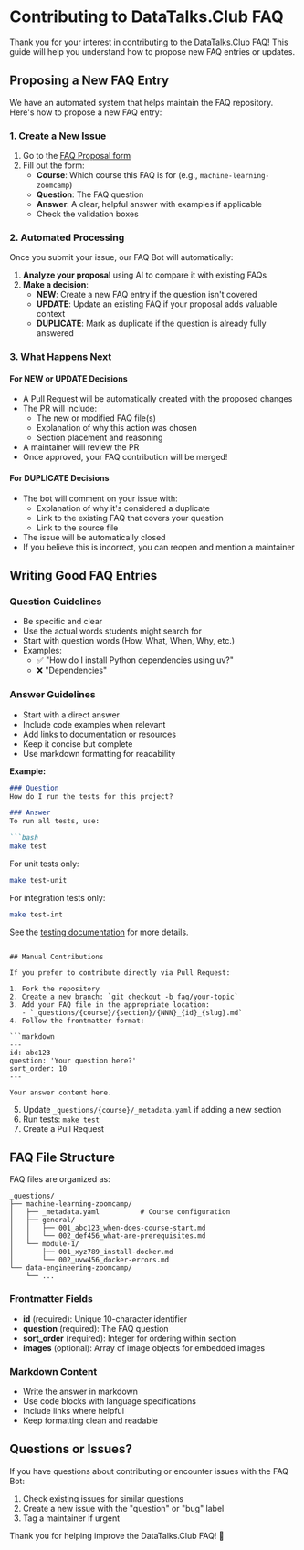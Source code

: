 # Contributing to DataTalks.Club FAQ

Thank you for your interest in contributing to the DataTalks.Club FAQ! This guide will help you understand how to propose new FAQ entries or updates.

## Proposing a New FAQ Entry

We have an automated system that helps maintain the FAQ repository. Here's how to propose a new FAQ entry:

### 1. Create a New Issue

1. Go to the [FAQ Proposal form](https://github.com/DataTalksClub/faq/issues/new?template=faq-proposal.yml)
2. Fill out the form:
   - **Course**: Which course this FAQ is for (e.g., `machine-learning-zoomcamp`)
   - **Question**: The FAQ question
   - **Answer**: A clear, helpful answer with examples if applicable
   - Check the validation boxes

### 2. Automated Processing

Once you submit your issue, our FAQ Bot will automatically:

1. **Analyze your proposal** using AI to compare it with existing FAQs
2. **Make a decision**:
   - **NEW**: Create a new FAQ entry if the question isn't covered
   - **UPDATE**: Update an existing FAQ if your proposal adds valuable context
   - **DUPLICATE**: Mark as duplicate if the question is already fully answered

### 3. What Happens Next

#### For NEW or UPDATE Decisions

- A Pull Request will be automatically created with the proposed changes
- The PR will include:
  - The new or modified FAQ file(s)
  - Explanation of why this action was chosen
  - Section placement and reasoning
- A maintainer will review the PR
- Once approved, your FAQ contribution will be merged!

#### For DUPLICATE Decisions

- The bot will comment on your issue with:
  - Explanation of why it's considered a duplicate
  - Link to the existing FAQ that covers your question
  - Link to the source file
- The issue will be automatically closed
- If you believe this is incorrect, you can reopen and mention a maintainer

## Writing Good FAQ Entries

### Question Guidelines

- Be specific and clear
- Use the actual words students might search for
- Start with question words (How, What, When, Why, etc.)
- Examples:
  - ✅ "How do I install Python dependencies using uv?"
  - ❌ "Dependencies"

### Answer Guidelines

- Start with a direct answer
- Include code examples when relevant
- Add links to documentation or resources
- Keep it concise but complete
- Use markdown formatting for readability

**Example:**

```markdown
### Question
How do I run the tests for this project?

### Answer
To run all tests, use:

```bash
make test
```

For unit tests only:

```bash
make test-unit
```

For integration tests only:

```bash
make test-int
```

See the [testing documentation](link) for more details.
```

## Manual Contributions

If you prefer to contribute directly via Pull Request:

1. Fork the repository
2. Create a new branch: `git checkout -b faq/your-topic`
3. Add your FAQ file in the appropriate location:
   - `_questions/{course}/{section}/{NNN}_{id}_{slug}.md`
4. Follow the frontmatter format:

```markdown
---
id: abc123
question: 'Your question here?'
sort_order: 10
---

Your answer content here.
```

5. Update `_questions/{course}/_metadata.yaml` if adding a new section
6. Run tests: `make test`
7. Create a Pull Request

## FAQ File Structure

FAQ files are organized as:

```
_questions/
├── machine-learning-zoomcamp/
│   ├── _metadata.yaml          # Course configuration
│   ├── general/
│   │   ├── 001_abc123_when-does-course-start.md
│   │   └── 002_def456_what-are-prerequisites.md
│   └── module-1/
│       ├── 001_xyz789_install-docker.md
│       └── 002_uvw456_docker-errors.md
└── data-engineering-zoomcamp/
    └── ...
```

### Frontmatter Fields

- **id** (required): Unique 10-character identifier
- **question** (required): The FAQ question
- **sort_order** (required): Integer for ordering within section
- **images** (optional): Array of image objects for embedded images

### Markdown Content

- Write the answer in markdown
- Use code blocks with language specifications
- Include links where helpful
- Keep formatting clean and readable

## Questions or Issues?

If you have questions about contributing or encounter issues with the FAQ Bot:

1. Check existing issues for similar questions
2. Create a new issue with the "question" or "bug" label
3. Tag a maintainer if urgent

Thank you for helping improve the DataTalks.Club FAQ! 🎉
